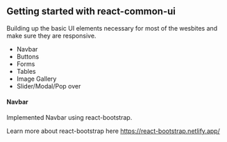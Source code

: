 ## Getting started with react-common-ui

Building up the basic UI elements necessary for most of the wesbites and make sure they are responsive.

- Navbar
- Buttons
- Forms
- Tables
- Image Gallery
- Slider/Modal/Pop over
 
 
#### Navbar
Implemented Navbar using react-bootstrap.

Learn more about react-bootstrap here <a>https://react-bootstrap.netlify.app/</a>
